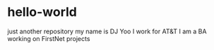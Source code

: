# hello-world
just another repository
my name is DJ Yoo
I work for AT&T
I am a BA working on FirstNet projects

